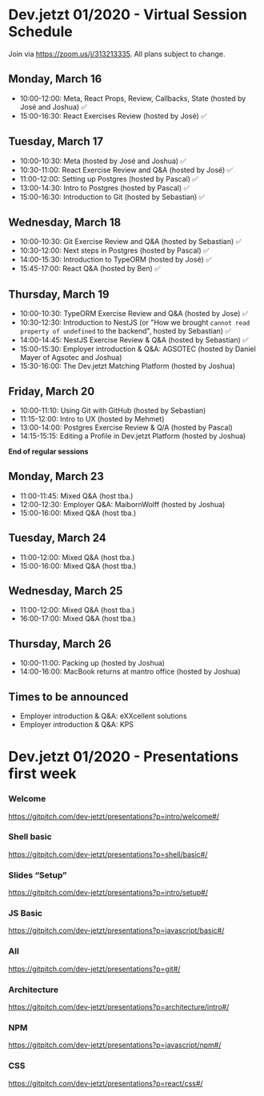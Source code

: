 # Dev.jetzt 01/2020 - Virtual Session Schedule
Join via https://zoom.us/j/313213335. All plans subject to change. 

## Monday, March 16
* 10:00-12:00: Meta, React Props, Review, Callbacks, State (hosted by José and Joshua) ✅
* 15:00-16:30: React Exercises Review (hosted by José) ✅

## Tuesday, March 17
* 10:00-10:30: Meta (hosted by José and Joshua) ✅
* 10:30-11:00: React Exercise Review and Q&A (hosted by José) ✅
* 11:00-12:00: Setting up Postgres (hosted by Pascal) ✅
* 13:00-14:30: Intro to Postgres (hosted by Pascal) ✅
* 15:00-16:30: Introduction to Git (hosted by Sebastian) ✅

## Wednesday, March 18
* 10:00-10:30: Git Exercise Review and Q&A (hosted by Sebastian) ✅
* 10:30-12:00: Next steps in Postgres (hosted by Pascal) ✅
* 14:00-15:30: Introduction to TypeORM (hosted by José) ✅
* 15:45-17:00: React Q&A (hosted by Ben) ✅

## Thursday, March 19
* 10:00-10:30: TypeORM Exercise Review and Q&A (hosted by Jose) ✅
* 10:30-12:30: Introduction to NestJS (or "How we brought `cannot read property of undefined` to the backend", hosted by Sebastian) ✅
* 14:00-14:45: NestJS Exercise Review & Q&A (hosted by Sebastian) ✅
* 15:00-15:30: Employer introduction & Q&A: AGSOTEC (hosted by Daniel Mayer of Agsotec and Joshua)
* 15:30-16:00: The Dev.jetzt Matching Platform (hosted by Joshua)

## Friday, March 20
* 10:00-11:10: Using Git with GitHub (hosted by Sebastian)
* 11:15-12:00: Intro to UX (hosted by Mehmet)
* 13:00-14:00: Postgres Exercise Review & Q/A (hosted by Pascal)
* 14:15-15:15: Editing a Profile in Dev.jetzt Platform (hosted by Joshua)

**End of regular sessions**

## Monday, March 23
* 11:00-11:45: Mixed Q&A (host tba.) 
* 12:00-12:30: Employer Q&A: MaibornWolff (hosted by Joshua)
* 15:00-16:00: Mixed Q&A (host tba.)

## Tuesday, March 24
* 11:00-12:00: Mixed Q&A (host tba.) 
* 15:00-16:00: Mixed Q&A (host tba.)

## Wednesday, March 25 
* 11:00-12:00: Mixed Q&A (host tba.) 
* 16:00-17:00: Mixed Q&A (host tba.)

## Thursday, March 26
* 10:00-11:00: Packing up (hosted by Joshua) 
* 14:00-16:00: MacBook returns at mantro office (hosted by Joshua)

## Times to be announced
* Employer introduction & Q&A: eXXcellent solutions
* Employer introduction & Q&A: KPS

# Dev.jetzt 01/2020 - Presentations first week
### Welcome
https://gitpitch.com/dev-jetzt/presentations?p=intro/welcome#/
### Shell basic
https://gitpitch.com/dev-jetzt/presentations?p=shell/basic#/
### Slides “Setup”
https://gitpitch.com/dev-jetzt/presentations?p=intro/setup#/
### JS Basic
https://gitpitch.com/dev-jetzt/presentations?p=javascript/basic#/
### All
https://gitpitch.com/dev-jetzt/presentations?p=git#/
### Architecture
https://gitpitch.com/dev-jetzt/presentations?p=architecture/intro#/
### NPM 
https://gitpitch.com/dev-jetzt/presentations?p=javascript/npm#/
### CSS
https://gitpitch.com/dev-jetzt/presentations?p=react/css#/

